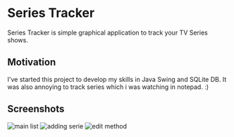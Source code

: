 # Series Tracker

Series Tracker is simple graphical application to track your TV Series shows.

## Motivation
I've started this project to develop my skills in Java Swing and SQLite DB. It was also annoying to track series which i was watching in notepad. :)

## Screenshots
![main list](https://i.imgur.com/b7D83HA.png)
![adding serie](https://i.imgur.com/WxToqpO.png)
![edit method](https://i.imgur.com/RvGHT40.png)